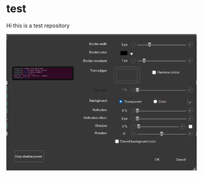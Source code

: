# test
Hi this is a test repository

![This is Test Image](https://github.com/jkashif/test/blob/main/images/Screenshot_2.png?raw=true)

